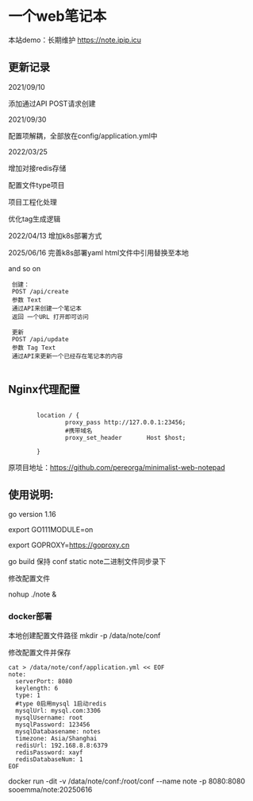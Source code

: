 # 一个web笔记本

本站demo：长期维护 https://note.ipip.icu

## 更新记录

2021/09/10

添加通过API POST请求创建

2021/09/30

配置项解耦，全部放在config/application.yml中

2022/03/25

增加对接redis存储

配置文件type项目

项目工程化处理

优化tag生成逻辑

2022/04/13 
增加k8s部署方式


2025/06/16 
完善k8s部署yaml
html文件中引用替换至本地

and so on

```
 创建：
 POST /api/create 
 参数 Text 
 通过API来创建一个笔记本
 返回 一个URL 打开即可访问
 
 更新
 POST /api/update
 参数 Tag Text
 通过API来更新一个已经存在笔记本的内容
 
```

## Nginx代理配置

```shell

        location / {
                proxy_pass http://127.0.0.1:23456;
                #携带域名
                proxy_set_header       Host $host;
                
        }

```

原项目地址：https://github.com/pereorga/minimalist-web-notepad

## 使用说明:

go version 1.16

export GO111MODULE=on

export GOPROXY=https://goproxy.cn

go build 保持 conf static note二进制文件同步录下

修改配置文件

nohup ./note &

### docker部署

本地创建配置文件路径 mkdir -p /data/note/conf

修改配置文件并保存

```shell
cat > /data/note/conf/application.yml << EOF
note:
  serverPort: 8080
  keylength: 6
  type: 1
  #type 0启用mysql 1启动redis
  mysqlUrl: mysql.com:3306
  mysqlUsername: root
  mysqlPassword: 123456
  mysqlDatabasename: notes
  timezone: Asia/Shanghai
  redisUrl: 192.168.8.8:6379
  redisPassword: xayf
  redisDatabaseNum: 1
EOF
```

docker run -dit -v /data/note/conf:/root/conf --name note -p 8080:8080 sooemma/note:20250616


